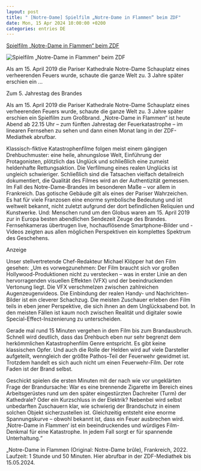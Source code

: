 ```yaml
---
layout: post
title: " [Notre-Dame] Spielfilm „Notre-Dame in Flammen“ beim ZDF"
date: Mon, 15 Apr 2024 10:00:00 +0200
categories: entries DE
---
```

[Spielfilm „Notre-Dame in Flammen“ beim ZDF](https://www.feuerwehrmagazin.de/wissen/spielfilm-notre-dame-in-flammen-beim-zdf-128369)

![Spielfilm „Notre-Dame in Flammen“ beim ZDF](https://www.feuerwehrmagazin.de/app/uploads/2024/04/MIU-Notre-Dame-in-Flammen-1.jpg)

Als am 15. April 2019 die Pariser Kathedrale Notre-Dame Schauplatz eines verheerenden Feuers wurde, schaute die ganze Welt zu. 3 Jahre später erschien ein ...

Zum 5. Jahrestag des Brandes

Als am 15. April 2019 die Pariser Kathedrale Notre-Dame Schauplatz eines verheerenden Feuers wurde, schaute die ganze Welt zu. 3 Jahre später erschien ein Spielfilm zum Großbrand. „Notre-Dame in Flammen“ ist heute Abend ab 22.15 Uhr – zum fünften Jahrestag der Feuerkatastrophe – im linearen Fernsehen zu sehen und dann einen Monat lang in der ZDF-Mediathek abrufbar.

Klassisch-fiktive Katastrophenfilme folgen meist einem gängigen Drehbuchmuster: eine heile, ahnungslose Welt, Einführung der Protagonisten, plötzlich das Unglück und schließlich eine zumeist heldenhafte Rettungsaktion. Die Verfilmung eines realen Unglücks ist ungleich schwieriger. Schließlich sind die Tatsachen vielfach detailreich dokumentiert, die Qualität des Filmes wird an der Authentizität gemessen. Im Fall des Notre-Dame-Brandes im besonderen Maße – vor allem in Frankreich. Das gotische Gebäude gilt als eines der Pariser Wahrzeichen. Es hat für viele Franzosen eine enorme symbolische Bedeutung und ist weltweit bekannt, nicht zuletzt aufgrund der dort befindlichen Reliquien und Kunstwerke. Und: Menschen rund um den Globus waren am 15. April 2019 zur in Europa besten abendlichen Sendezeit Zeuge des Brandes. Fernsehkameras übertrugen live, hochauflösende Smartphone-Bilder und -Videos zeigten aus allen möglichen Perspektiven ein komplettes Spektrum des Geschehens.

Anzeige

Unser stellvertretende Chef-Redakteur Michael Klöpper hat den Film gesehen: „Um es vorwegzunehmen: Der Film braucht sich vor großen Hollywood-Produktionen nicht zu verstecken – was in erster Linie an den hervorragenden visuellen Effekten (VFX) und der beeindruckenden Vertonung liegt. Die VFX verschmelzen zwischen zahlreichen Augenzeugenvideos. Die Einbindung der realen Handy- und Nachrichten-Bilder ist ein cleverer Schachzug. Die meisten Zuschauer erleben den Film teils in eben jener Perspektive, die sich ihnen an dem Unglücksabend bot. In den meisten Fällen ist kaum noch zwischen Realität und digitaler sowie Special-Effect-Inszenierung zu unterscheiden.

Gerade mal rund 15 Minuten vergehen in dem Film bis zum Brandausbruch. Schnell wird deutlich, dass das Drehbuch eben nur sehr begrenzt dem herkömmlichen Katastrophenfilm Genre entspricht. Es gibt keine klassischen Opfer. Und auch die Rolle der Helden wird auf viele Darsteller aufgeteilt, wenngleich der größte Pathos-Teil der Feuerwehr gewidmet ist. Trotzdem handelt es sich auch nicht um einen Feuerwehr-Film. Der rote Faden ist der Brand selbst.

Geschickt spielen die ersten Minuten mit der nach wie vor ungeklärten Frage der Brandursache: War es eine brennende Zigarette im Bereich eines Arbeitsgerüstes rund um den später eingestürzten Dachreiter (Turm) der Kathedrale? Oder ein Kurzschluss in der Elektrik? Nebenbei wird selbst unbedarften Zuschauern klar, wie schwierig der Brandschutz in einem solchen Objekt sicherzustellen ist. Gleichzeitig entsteht eine enorme Spannungskurve – obwohl bekannt ist, dass ein Feuer ausbrechen wird. ‚Notre-Dame in Flammen‘ ist ein beeindruckendes und würdiges Film-Denkmal für eine Katastrophe. In jedem Fall sorgt er für spannende Unterhaltung.“

„Notre-Dame in Flammen (Original: Notre-Dame brûle), Frankreich, 2022. Laufzeit: 1 Stunde und 50 Minuten. Hier abrufbar in der ZDF-Mediathek bis 15.05.2024.

